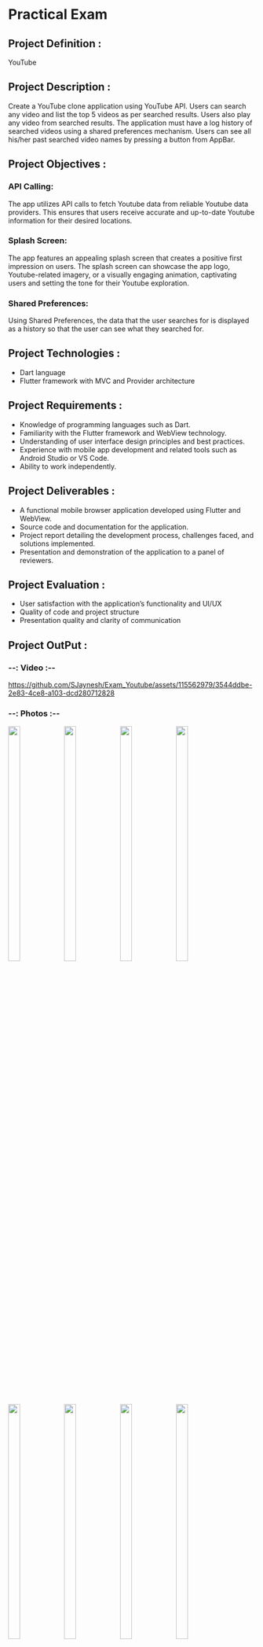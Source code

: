 # Practical Exam 

## Project Definition :

YouTube

## Project Description :
Create a YouTube clone application using YouTube API. Users can search any video and list the top 5 videos as per searched results. Users also play any video from searched results. The application must have a log history of searched videos using a shared preferences mechanism. Users can see all his/her past searched video names by pressing a button from AppBar.

## Project Objectives :
 
### API Calling:
The app utilizes API calls to fetch Youtube data from reliable Youtube data providers. This ensures that users receive accurate and up-to-date Youtube information for their desired locations.

### Splash Screen: 
The app features an appealing splash screen that creates a positive first impression on users. The splash screen can showcase the app logo, Youtube-related imagery, or a visually engaging animation, captivating users and setting the tone for their Youtube exploration.

### Shared Preferences:  

Using Shared Preferences, the data that the user searches for is displayed as a history so that the user can see what they searched for.


## Project Technologies :

- Dart language
- Flutter framework with MVC and Provider architecture

## Project Requirements :

- Knowledge of programming languages such as Dart.
- Familiarity with the Flutter framework and WebView technology.
- Understanding of user interface design principles and best practices.
- Experience with mobile app development and related tools such as Android Studio or VS Code.
- Ability to work independently.

## Project Deliverables :

- A functional mobile browser application developed using Flutter and WebView.
- Source code and documentation for the application.
- Project report detailing the development process, challenges faced, and solutions implemented.
- Presentation and demonstration of the application to a panel of reviewers.

## Project Evaluation :

- User satisfaction with the application’s functionality and UI/UX
- Quality of code and project structure
- Presentation quality and clarity of communication

## Project OutPut :

### --: Video :--


https://github.com/SJaynesh/Exam_Youtube/assets/115562979/3544ddbe-2e83-4ce8-a103-dcd280712828



### --: Photos :--

<p>
  <img align = "left"  src = "https://github.com/SJaynesh/Exam_Youtube/assets/115562979/67180eae-89da-486a-a237-0c27e653f8b7.png" width=22% height=35% >
  
  <img align = "left"  src = "https://github.com/SJaynesh/Exam_Youtube/assets/115562979/22bfe321-aacc-439b-992a-dc9e5ce5e746.png" width=22% height=35% >
 
  <img align = "left"  src = "https://github.com/SJaynesh/Exam_Youtube/assets/115562979/2b6f6be0-cc04-404f-a23d-8d359c415793.png" width=22% height=35% >
 
  <img  src = "https://github.com/SJaynesh/Exam_Youtube/assets/115562979/82042f54-ba89-49c4-8b60-ce6d6dbb41fc.png" width=22% height=35% >
</P>

<p>
  <img align = "left"  src = "https://github.com/SJaynesh/Exam_Youtube/assets/115562979/53d4d1c7-bc54-4053-897a-e0b43128ee9e.png" width=22% height=35% >
  
  <img align = "left"  src = "https://github.com/SJaynesh/Exam_Youtube/assets/115562979/f04ce6ac-b0f8-424a-87e4-bd6b1e769612.png" width=22% height=35% >
 
  <img align = "left"  src = "https://github.com/SJaynesh/Exam_Youtube/assets/115562979/e686ab8c-3461-466b-aba5-59b6280bab9f.png" width=22% height=35% >
 
  <img  src = "https://github.com/SJaynesh/Exam_Youtube/assets/115562979/3890c891-fc75-490d-985d-568af13bdf20.png" width=22% height=35% >
</P>

  <p>
  <img align = "left"  src = "https://github.com/SJaynesh/Exam_Youtube/assets/115562979/b67bf127-12d2-42c4-890c-01a00875bb6e.png" width=22% height=35% >
  
  <img align = "left"  src = "https://github.com/SJaynesh/Exam_Youtube/assets/115562979/30220842-95d2-41b2-aafe-fc7d63d69c67.png" width=22% height=35% >
 
  <img align = "left"  src = "https://github.com/SJaynesh/Exam_Youtube/assets/115562979/5d8d7041-2784-4db3-a896-8ca06f625887.png" width=22% height=35% >
 
  <img  src = "https://github.com/SJaynesh/Exam_Youtube/assets/115562979/8bc8c6a3-3685-4dee-b7b4-5eb662137cdd.png" width=22% height=35% >
</P>
  
  
  <p>
  <img align = "left"  src = "https://github.com/SJaynesh/Exam_Youtube/assets/115562979/6a7997f4-aa5d-457c-9dfb-ce427d14dd32.png" width=22% height=35% >
  
  <img align = "left"  src = "https://github.com/SJaynesh/Exam_Youtube/assets/115562979/0352546c-ab97-4fa7-879e-81571aba276b.png" width=22% height=35% >
 
  <img  src = "https://github.com/SJaynesh/Exam_Youtube/assets/115562979/72050570-08a9-414c-877b-e37959900e86.png" width=22% height=35% >
</P>
